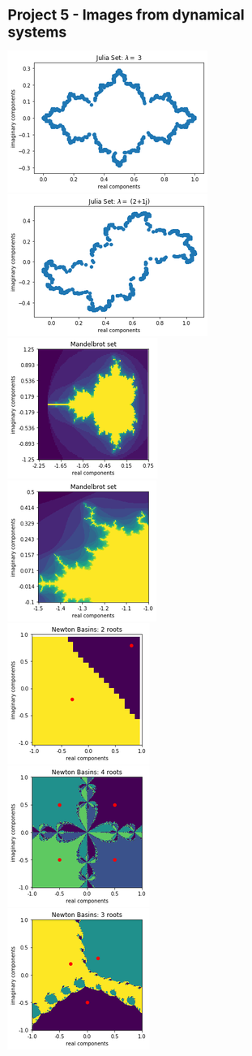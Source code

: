 # Project 5 - Images from dynamical systems
![](../figures/Project5_fig1.png) \
![](../figures/Project5_fig2.png) \
![](../figures/Project5_fig3.png) \
![](../figures/Project5_fig4.png) \
![](../figures/Project5_fig5.png) \
![](../figures/Project5_fig6.png) \
![](../figures/Project5_fig7.png) 
